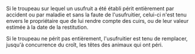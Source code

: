 Si le troupeau sur lequel un usufruit a été établi périt entièrement par accident ou par maladie et sans la faute de l'usufruitier, celui-ci n'est tenu envers le propriétaire que de lui rendre compte des cuirs, ou de leur valeur estimée à la date de la restitution.

Si le troupeau ne périt pas entièrement, l'usufruitier est tenu de remplacer, jusqu'à concurrence du croît, les têtes des animaux qui ont péri.
